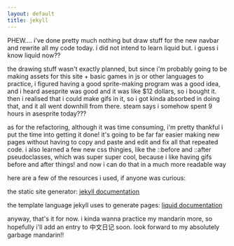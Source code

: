 ```yaml
---
layout: default
title: jekyll
---
```

<p>PHEW.... i've done pretty much nothing but draw stuff for the new navbar and
rewrite all my code today. i did not intend to learn liquid but. i guess i know liquid now??</p>
<p>the drawing stuff wasn't exactly planned, but since i'm probably going to be making
assets for this site + basic games in js or other languages to practice, i figured
having a good sprite-making program was a good idea, and i heard asesprite was good and it was like 
$12 dollars, so i bought it. then i realised that i could make gifs in it, so i got kinda absorbed 
in doing that, and it all went downhill from there. steam says i somehow spent 9 hours in asesprite today???</p>
<p>as for the refactoring, although it was time consuming, i'm pretty thankful i put the time into getting it done! it's
going to be far far easier making new pages without having to copy and paste and edit and fix
all that repeated code. i also learned a few new css thingies, like the ::before and ::after pseudoclasses,
which was super super cool, because i like having gifs before and after things! and now i can do that 
in a much more readable way <i class="frogbounce"></i></p>
<p>here are a few of the resources i used, if anyone was curious:</p>
<p>the static site generator: <a href="https://jekyllrb.com/docs/step-by-step/01-setup/">jekyll documentation</a></p>
<p>the template language jekyll uses to generate pages: <a href="https://shopify.github.io/liquid/basics/introduction/">
  liquid documentation</a></p>
<p>anyway, that's it for now. i kinda wanna practice my mandarin more, so hopefully i'll add an entry to 
中文日记 soon. look forward to my absolutely garbage mandarin!!</p>